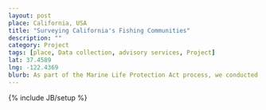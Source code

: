 ```yaml
---
layout: post
place: California, USA
title: "Surveying California's Fishing Communities"
description: ""
category: Project 
tags: [place, Data collection, advisory services, Project]
lat: 37.4589
lng: -122.4369
blurb: As part of the Marine Life Protection Act process, we conducted 1,812 interviews with commercial, charter, and recreational fishermen to illustrate spatial use patterns of major coastal fisheries in California. Fishing communities collaborated in developing, refining, and validating final maps to inform the design of marine protected areas.
---
```

{% include JB/setup %}
